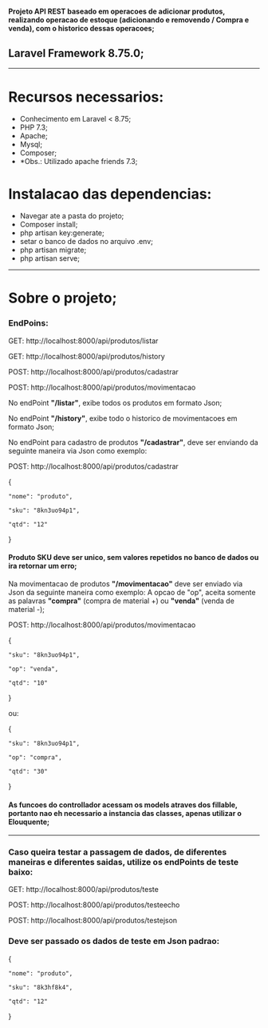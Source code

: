 #### Projeto API REST baseado em operacoes de adicionar produtos, realizando operacao de estoque (adicionando e removendo / Compra e venda), com o historico dessas operacoes;

## Laravel Framework 8.75.0;

---

# Recursos necessarios:
- Conhecimento em Laravel < 8.75;
- PHP 7.3;
- Apache;
- Mysql;
- Composer;
- *Obs.: Utilizado apache friends 7.3;

# Instalacao das dependencias:
- Navegar ate a pasta do projeto;
- Composer install;
- php artisan key:generate;
- setar o banco de dados no arquivo .env;
- php artisan migrate;
- php artisan serve;

---

# Sobre o projeto;

### EndPoins:

GET:    http://localhost:8000/api/produtos/listar

GET:    http://localhost:8000/api/produtos/history

POST:   http://localhost:8000/api/produtos/cadastrar

POST:   http://localhost:8000/api/produtos/movimentacao


No endPoint **"/listar"**, exibe todos os produtos em formato Json;

No endPoint **"/history"**, exibe todo o historico de movimentacoes em formato Json;

No endPoint para cadastro de produtos **"/cadastrar"**, deve ser enviando da seguinte maneira via Json como exemplo:

POST:   http://localhost:8000/api/produtos/cadastrar

{

	"nome": "produto",

	"sku": "8kn3uo94p1",

	"qtd": "12"

} 

#### Produto SKU deve ser unico, sem valores repetidos no banco de dados ou ira retornar um erro;

Na movimentacao de produtos **"/movimentacao"** deve ser enviado via Json da seguinte maneira como exemplo:
A opcao de "op", aceita somente as palavras **"compra"** (compra de material +) ou **"venda"** (venda de material -); 

POST:   http://localhost:8000/api/produtos/movimentacao 

{ 

	"sku": "8kn3uo94p1", 

	"op": "venda", 

	"qtd": "10" 

} 

  
ou: 

{ 

	"sku": "8kn3uo94p1", 

	"op": "compra", 

	"qtd": "30" 

} 


#### As funcoes do controllador acessam os models atraves dos fillable, portanto nao eh necessario a instancia das classes, apenas utilizar o Elouquente;

---

### Caso queira testar a passagem de dados, de diferentes maneiras e diferentes saidas, utilize os endPoints de teste baixo: 
 
GET:    http://localhost:8000/api/produtos/teste
 
POST:   http://localhost:8000/api/produtos/testeecho 

POST:   http://localhost:8000/api/produtos/testejson 


### Deve ser passado os dados de teste em Json padrao: 

{ 

	"nome": "produto", 

	"sku": "8k3hf8k4", 

	"qtd": "12" 
	
} 
